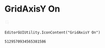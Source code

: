 # GridAxisY On
![](/img/GridAxisY%20On.png)

``` CSharp
EditorGUIUtility.IconContent("GridAxisY On")
```
```
5129570934565381586
```
